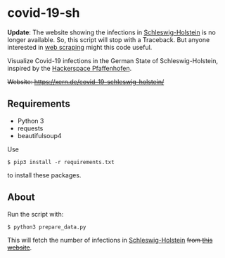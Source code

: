 # covid-19-sh

**Update**: The website showing the infections in [Schleswig-Holstein](https://en.wikipedia.org/wiki/Schleswig-Holstein) is no longer available. So, this script will stop with a Traceback. But anyone interested in [web scraping](https://en.wikipedia.org/wiki/Web_scraping) might this code useful.

Visualize Covid-19 infections in the German State of Schleswig-Holstein, inspired by the [Hackerspace Pfaffenhofen](https://github.com/hopfenspace/corona.bayern).

~~Website: https://xern.de/covid-19-schleswig-holstein/~~

## Requirements

* Python 3
* requests
* beautifulsoup4

Use

    $ pip3 install -r requirements.txt

to install these packages.

## About

Run the script with:

    $ python3 prepare_data.py

This will fetch the number of infections in [Schleswig-Holstein](https://en.wikipedia.org/wiki/Schleswig-Holstein) ~~from [this website](https://www.schleswig-holstein.de/DE/Landesregierung/I/Presse/_documents/Corona-Liste_Kreise.html)~~.
